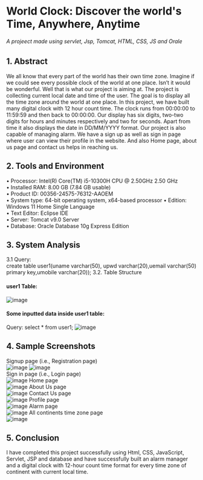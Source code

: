 # World Clock: Discover the world's Time, Anywhere, Anytime
###### A projeect made using servlet, Jsp, Tomcat, HTML, CSS, JS and Orale<br>

## 1. Abstract
We all know that every part of the world has their own time zone. Imagine if we could see every possible clock of the world at one place. Isn’t it would be wonderful. Well that is what our project is aiming at. The project is collecting current local date and time of the user. The goal is to display all the time zone around the world at one place. In this project, we have built many digital clock with 12 hour count time. The clock runs from 00:00:00 to 11:59:59 and then back to 00:00:00. Our display has six digits, two-two digits for hours and minutes respectively and two for seconds. Apart from time it also displays the date in DD/MM/YYYY format. Our project is also capable of managing alarm. We have a sign up as well as sign in page where user can view their profile in the website. And also Home page, about us page and contact us helps in reaching us.  
## 2. Tools and Environment
• Processor: Intel(R) Core(TM) i5-10300H CPU @ 2.50GHz 2.50 GHz  
• Installed RAM: 8.00 GB (7.84 GB usable)  
• Product ID: 00356-24575-76312-AAOEM  
• System type: 64-bit operating system, x64-based processor
• Edition: Windows 11 Home Single Language  
• Text Editor: Eclipse IDE  
• Server: Tomcat v9.0 Server  
• Database: Oracle Database 10g Express Edition  

## 3. System Analysis  
3.1 Query:  
create table user1(uname varchar(50), upwd varchar(20),uemail varchar(50) primary key,umobile varchar(20));
3.2. Table Structure  
#### user1 Table:  
![image](https://github.com/Dibya1771/World-Clock/assets/108383867/e0dcee8c-a51f-4aa4-a16b-d49f3bac619b)
#### Some inputted data inside user1 table:  
Query: select * from user1;
![image](https://github.com/Dibya1771/World-Clock/assets/108383867/0ec73c96-cd5a-43b7-bd5e-b301de79ad79)
<br>
## 4. Sample Screenshots  
Signup page (i.e., Registration page)  
![image](https://github.com/Dibya1771/World-Clock/assets/108383867/60e5e293-1097-49fa-84ec-e9a8cb76b6cb)
![image](https://github.com/Dibya1771/World-Clock/assets/108383867/82c94837-7991-4af2-b040-d2a64bf324f3)  
Sign in page (i.e., Login page)  
![image](https://github.com/Dibya1771/World-Clock/assets/108383867/c23adc6d-6c78-495a-84d6-fff0a74c96e5)
Home page  
![image](https://github.com/Dibya1771/World-Clock/assets/108383867/43249354-a7cb-4d96-9216-268bde5a9198)
About Us page  
![image](https://github.com/Dibya1771/World-Clock/assets/108383867/15a24d84-4aee-4c4c-9b29-326d137c2a48)
Contact Us page  
![image](https://github.com/Dibya1771/World-Clock/assets/108383867/9c2cc414-ccb8-4ac8-9173-c6cdfbe6eeb4)
Profile page  
![image](https://github.com/Dibya1771/World-Clock/assets/108383867/579ef462-b1f8-48bb-9428-2452be87c972)
Alarm page  
![image](https://github.com/Dibya1771/World-Clock/assets/108383867/ceb4e1e9-6200-427f-8fb7-345b852ff85c)
All continents time zone page  
![image](https://github.com/Dibya1771/World-Clock/assets/108383867/f8c44c01-4aa0-4a9a-83fc-dd3442caf373)
<br>
## 5. Conclusion
I have completed this project successfully using Html, CSS, JavaScript, Servlet, JSP and database and have successfully built an alarm manager and a digital clock with 12-hour count time format for every time zone of continent with current local time.
